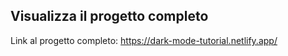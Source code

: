 ## Visualizza il progetto completo

Link al progetto completo: https://dark-mode-tutorial.netlify.app/
